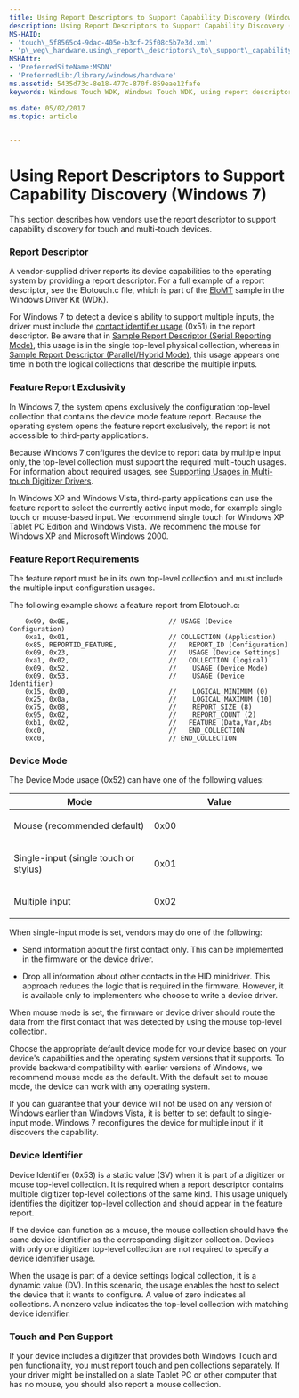 ```yaml
---
title: Using Report Descriptors to Support Capability Discovery (Windows 7)
description: Using Report Descriptors to Support Capability Discovery (Windows 7)
MS-HAID:
- 'touch\_5f8565c4-9dac-405e-b3cf-25f08c5b7e3d.xml'
- 'p\_weg\_hardware.using\_report\_descriptors\_to\_support\_capability\_discovery'
MSHAttr:
- 'PreferredSiteName:MSDN'
- 'PreferredLib:/library/windows/hardware'
ms.assetid: 5435d73c-8e18-477c-870f-859eae12fafe
keywords: Windows Touch WDK, Windows Touch WDK, using report descriptors for capability discovery, capability discovery WDK Touch, using report descriptors, report descriptors WDK Touch, capability discovery

ms.date: 05/02/2017
ms.topic: article


---
```


# Using Report Descriptors to Support Capability Discovery (Windows 7)


This section describes how vendors use the report descriptor to support capability discovery for touch and multi-touch devices.

### Report Descriptor

A vendor-supplied driver reports its device capabilities to the operating system by providing a report descriptor. For a full example of a report descriptor, see the Elotouch.c file, which is part of the [EloMT](elotouch-driver.md) sample in the Windows Driver Kit (WDK).

For Windows 7 to detect a device's ability to support multiple inputs, the driver must include the [contact identifier usage](selecting-packet-reporting-modes-in-multitouch-drivers.md) (0x51) in the report descriptor. Be aware that in [Sample Report Descriptor (Serial Reporting Mode)](sample-report-descriptor--serial-reporting-mode-.md), this usage is in the single top-level physical collection, whereas in [Sample Report Descriptor (Parallel/Hybrid Mode)](sample-report-descriptor--parallel-hybrid-mode-.md), this usage appears one time in both the logical collections that describe the multiple inputs.

### Feature Report Exclusivity

In Windows 7, the system opens exclusively the configuration top-level collection that contains the device mode feature report. Because the operating system opens the feature report exclusively, the report is not accessible to third-party applications.

Because Windows 7 configures the device to report data by multiple input only, the top-level collection must support the required multi-touch usages. For information about required usages, see [Supporting Usages in Multi-touch Digitizer Drivers](supporting-usages-in-multitouch-digitizer-drivers.md).

In Windows XP and Windows Vista, third-party applications can use the feature report to select the currently active input mode, for example single touch or mouse-based input. We recommend single touch for Windows XP Tablet PC Edition and Windows Vista. We recommend the mouse for Windows XP and Microsoft Windows 2000.

### Feature Report Requirements

The feature report must be in its own top-level collection and must include the multiple input configuration usages.

The following example shows a feature report from Elotouch.c:

```
    0x09, 0x0E,                         // USAGE (Device Configuration)
    0xa1, 0x01,                         // COLLECTION (Application)
    0x85, REPORTID_FEATURE,             //   REPORT_ID (Configuration)
    0x09, 0x23,                         //   USAGE (Device Settings)
    0xa1, 0x02,                         //   COLLECTION (logical)    
    0x09, 0x52,                         //    USAGE (Device Mode)         
    0x09, 0x53,                         //    USAGE (Device Identifier)
    0x15, 0x00,                         //    LOGICAL_MINIMUM (0)      
    0x25, 0x0a,                         //    LOGICAL_MAXIMUM (10)
    0x75, 0x08,                         //    REPORT_SIZE (8)         
    0x95, 0x02,                         //    REPORT_COUNT (2)         
    0xb1, 0x02,                         //   FEATURE (Data,Var,Abs    
    0xc0,                               //   END_COLLECTION
    0xc0,                               // END_COLLECTION
```

### Device Mode

The Device Mode usage (0x52) can have one of the following values:

<table>
<colgroup>
<col width="50%" />
<col width="50%" />
</colgroup>
<thead>
<tr class="header">
<th>Mode</th>
<th>Value</th>
</tr>
</thead>
<tbody>
<tr class="odd">
<td><p>Mouse (recommended default)</p></td>
<td><p>0x00</p></td>
</tr>
<tr class="even">
<td><p>Single-input (single touch or stylus)</p></td>
<td><p>0x01</p></td>
</tr>
<tr class="odd">
<td><p>Multiple input</p></td>
<td><p>0x02</p></td>
</tr>
</tbody>
</table>

 

When single-input mode is set, vendors may do one of the following:

-   Send information about the first contact only. This can be implemented in the firmware or the device driver.

-   Drop all information about other contacts in the HID minidriver. This approach reduces the logic that is required in the firmware. However, it is available only to implementers who choose to write a device driver.

When mouse mode is set, the firmware or device driver should route the data from the first contact that was detected by using the mouse top-level collection.

Choose the appropriate default device mode for your device based on your device's capabilities and the operating system versions that it supports. To provide backward compatibility with earlier versions of Windows, we recommend mouse mode as the default. With the default set to mouse mode, the device can work with any operating system.

If you can guarantee that your device will not be used on any version of Windows earlier than Windows Vista, it is better to set default to single-input mode. Windows 7 reconfigures the device for multiple input if it discovers the capability.

### Device Identifier

Device Identifier (0x53) is a static value (SV) when it is part of a digitizer or mouse top-level collection. It is required when a report descriptor contains multiple digitizer top-level collections of the same kind. This usage uniquely identifies the digitizer top-level collection and should appear in the feature report.

If the device can function as a mouse, the mouse collection should have the same device identifier as the corresponding digitizer collection. Devices with only one digitizer top-level collection are not required to specify a device identifier usage.

When the usage is part of a device settings logical collection, it is a dynamic value (DV). In this scenario, the usage enables the host to select the device that it wants to configure. A value of zero indicates all collections. A nonzero value indicates the top-level collection with matching device identifier.

### Touch and Pen Support

If your device includes a digitizer that provides both Windows Touch and pen functionality, you must report touch and pen collections separately. If your driver might be installed on a slate Tablet PC or other computer that has no mouse, you should also report a mouse collection.

 

 







